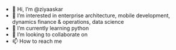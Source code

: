 - 👋 Hi, I’m @ziyaaskar
- 👀 I’m interested in enterprise architecture, mobile development, dynamics finance & operations, data science
- 🌱 I’m currently learning python
- 💞️ I’m looking to collaborate on 
- 📫 How to reach me 

<!---
ziyaaskar/ziyaaskar is a ✨ special ✨ repository because its `README.md` (this file) appears on your GitHub profile.
You can click the Preview link to take a look at your changes.
--->
